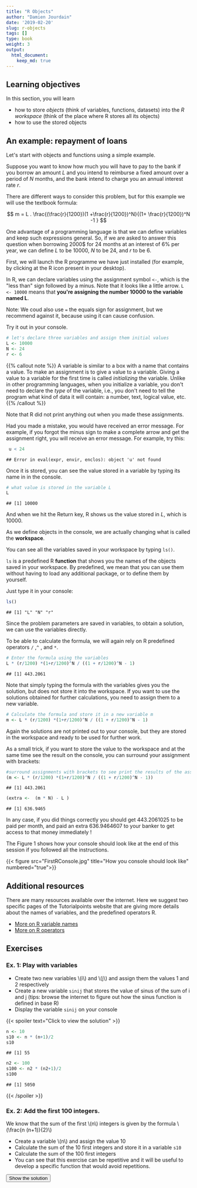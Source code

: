 ```yaml
---
title: "R Objects"
author: "Damien Jourdain"
date: '2019-02-20'
slug: r-objects
tags: []
type: book
weight: 3
output:
  html_document:
    keep_md: true
---
```


## Learning objectives

In this section, you will learn
+ how to store *objects* (think of variables, functions, datasets) into the *R workspace* (think of the place where R stores all its objects) 
+ how to use the stored objects

## An example: repayment of loans

Let's start with objects and functions using a simple example. 

Suppose you want to know how much you will have to pay to the bank if you borrow an amount $L$ and you intend to reimburse a fixed amount over a period of $N$ months, and the bank intend to charge you an annual interest rate $r$. 

There are different ways to consider this problem, but for this example we will use the textbook formula:

$$ m = L . \frac{(\frac{r}{1200})(1 +\frac{r}{1200})^N}{(1+ \frac{r}{1200})^N -1 } $$

One advantage of a programming language is that we can define variables and keep such expressions general. So, if we are asked to answer this question when borrowing 2000\$ for 24 months at an interest of 6\% per year, we can define $L$ to be $10000$, $N$ to be $24$, and $r$ to be $6$.

First, we will launch the R programme we have just installed (for example, by clicking at the R icon present in your desktop).

In R, we can declare variables using the assignment symbol `<-`, which is the "less than" sign followed by a minus. Note that it looks like a little arrow. `L <- 10000` means that __you're assigning the number 10000 to the variable named L__.

Note: We coud also use `=` the equals sign for assignment, but we recommend against it, because using it can cause confusion.

Try it out in your console.


```r
# let's declare three variables and assign them initial values
L <- 10000
N <- 24
r <- 6
```

{{% callout note %}}
A variable is similar to a box with a name that contains a value. To make an assignment is to give a value to a variable. Giving a value to a variable for the first time is called *initializing* the variable. Unlike in other programming languages, when you initialize a variable, you don't need to declare the *type* of the variable, i.e., you don't need to tell the program what kind of data it will contain: a number, text, logical value, etc. 
{{% /callout %}}

Note that R did not print anything out when you made these assignments.

Had you made a mistake, you would have received an error message. For example, if you forgot the minus sign to make a complete arrow and get the assignment right, you will receive an error message. For example, try this:


```r
 u < 24
```

```
## Error in eval(expr, envir, enclos): object 'u' not found
```

Once it is stored, you can see the value stored in a variable by typing its name in in the console.

```r
# what value is stored in the variable L
L
```

```
## [1] 10000
```

And when we hit the Return key, R shows us the value stored in $L$, which is $10000$.

As we define objects in the console, we are actually changing what is called the __workspace__. 

You can see all the variables saved in your workspace by typing `ls()`.

`ls` is a predefined R __function__ that shows you the names of the objects saved in your workspace. By predefined, we mean that you can use them without having to load any additional package, or to define them by yourself.

Just type it in your console:

```r
ls()
```

```
## [1] "L" "N" "r"
```

Since the problem parameters are saved in variables, to obtain a solution, we can use the variables directly.

To be able to calculate the  formula, we will again rely on R predefined operators `/` ,`^` , and `*`. 


```r
# Enter the formula using the variables
L * (r/1200) *(1+r/1200)^N / ((1 + r/1200)^N - 1) 
```

```
## [1] 443.2061
```


Note that simply typing the formula with the variables gives you the solution, but does not store it into the workspace. If you want to use the solutions obtained for further calculations, you need to assign them to a new variable. 


```r
# Calculate the formula and store it in a new variable m
m <- L * (r/1200) *(1+r/1200)^N / ((1 + r/1200)^N - 1) 
```

Again the solutions are not printed out to your console, but they are stored in the workspace and ready to be used for further work.

As a small trick, if you want to store the value to the workspace and at the same time see the result on the console, you can surround your assignment with brackets:


```r
#surround assignments with brackets to see print the results of the assignment
(m <- L * (r/1200) *(1+r/1200)^N / ((1 + r/1200)^N - 1))
```

```
## [1] 443.2061
```

```r
(extra <-  (m * N) - L )
```

```
## [1] 636.9465
```

In any case, if you did things correctly you should get 443.2061025  to be paid per month, and paid an extra 636.9464607  to your banker to get access to that money immediately !

The Figure 1 shows how your console should look like at the end of this session if you followed all the instructions.

{{< figure src="FirstRConsole.jpg" title="How you console should look like" numbered="true">}}


## Additional resources

There are many resources available over the internet. Here we suggest two specific pages of the Tutorialpoints website that are giving more details about the names of variables, and the predefined operators R. 

* <a href="https://www.tutorialspoint.com/r/r_variables.htm" target="_blank">More on R variable names</a>
* <a href="https://www.tutorialspoint.com/r/r_operators.htm" target="_blank">More on R operators</a>

## Exercises 

### Ex. 1: Play with variables
  + Create two new variables \\(i\\) and \\(j\\) and assign them the values 1 and 2 respectively
  + Create a new variable `sinij`  that stores the value of sinus of the sum of i and j (tips: browse the internet to figure out how the sinus function is defined in base R)
  + Display the variable `sinij` on your console 

{{< spoiler text="Click to view the solution" >}}

```r
n <- 10
s10 <- n * (n+1)/2
s10
```

```
## [1] 55
```


```r
n2 <- 100
s100 <- n2 * (n2+1)/2
s100
```

```
## [1] 5050
```
{{< /spoiler >}}


### Ex. 2:  Add the first 100 integers. 

We know that the sum of the first \\(n\\) integers is given by the formula \\(\frac{n (n+1)}{2}\\)
  + Create a variable \\(n\\) and assign the value 10
  + Calculate the sum of the 10 first integers and store it in a variable `s10`
  + Calculate the sum of the 100 first integers
  + You can see that this exercise can be repetitive and it will be useful to develop a specific function that would avoid repetitions. 
  
<button type="button" class="button1" onclick="toggle_visibility('sol2');"> Show the solution</button>
<iframe id="sol2" src="../sol-robjects-2.html" title="description" height="200" width="300" style="border:none; display:none";> </iframe>
